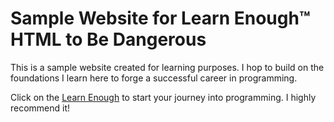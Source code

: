 Sample Website for Learn Enough&trade; HTML to Be Dangerous
====================================================

This is a sample website created for learning purposes. I hop to build on the foundations I learn here to forge a successful career in programming.

Click on the [Learn Enough](https://www.learnenough.com/) to start your journey into programming. I highly recommend it!